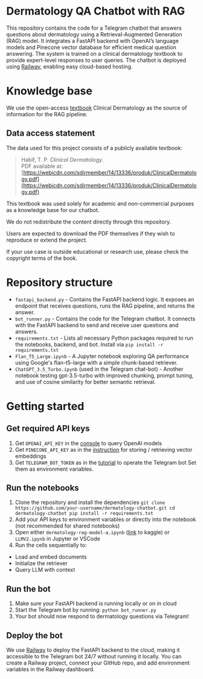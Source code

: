 # Dermatology QA Chatbot with RAG
This repository contains the code for a Telegram chatbot that answers questions about dermatology using a Retrieval-Augmented Generation (RAG) model. It integrates a FastAPI backend with OpenAI’s language models and Pinecone vector database for efficient medical question answering. 
The system is trained on a clinical dermatology textbook to provide expert-level responses to user queries. The chatbot is deployed using [Railway](https://railway.com/), enabling easy cloud-based hosting.

# Knowledge base
We use the open-access [textbook]((https://webicdn.com/sdirmember/14/13336/produk/ClinicalDermatology.pdf)) Clinical Dermatology as the source of information for the RAG pipeline. 
## Data access statement
The data used for this project consists of a publicly available textbook:
> Habif, T. P. *Clinical Dermatology*.  
> PDF available at: [https://webicdn.com/sdirmember/14/13336/produk/ClinicalDermatology.pdf](https://webicdn.com/sdirmember/14/13336/produk/ClinicalDermatology.pdf)

This textbook was used solely for academic and non-commercial purposes as a knowledge base for our chatbot.

We do not redistribute the content directly through this repository.  

Users are expected to download the PDF themselves if they wish to reproduce or extend the project.

If your use case is outside educational or research use, please check the copyright terms of the book.

# Repository structure
- `fastapi_backend.py` - Contains the FastAPI backend logic. It exposes an endpoint that receives questions, runs the RAG pipeline, and returns the answer.
- `bot_runner.py` - Contains the code for the Telegram chatbot. It connects with the FastAPI backend to send and receive user questions and answers.
- `requirements.txt` - Lists all necessary Python packages required to run the notebooks, backend, and bot. Install via `pip install -r requirements.txt`
- `Flan_T5_Large.ipynb` - A Jupyter notebook exploring QA performance using Google's flan-t5-large with a simple chunk-based retriever.
- `ChatGPT_3.5_Turbo.ipynb` (used in the Telegram chat-bot) - Another notebook testing gpt-3.5-turbo with improved chunking, prompt tuning, and use of cosine similarity for better semantic retrieval.

# Getting started
## Get required API keys
1. Get `OPENAI_API_KEY` in the [console](https://platform.openai.com/account/api-keys) to query OpenAI models
2. Get `PINECONE_API_KEY` as in the [instruction](https://docs.pinecone.io/guides/projects/manage-api-keys) for storing / retrieving vector embeddings
3. Get `TELEGRAM_BOT_TOKEN` as in the [tutorial](https://core.telegram.org/bots/tutorial) to operate the Telegram bot
Set them as environment variables.

## Run the notebooks
1. Clone the repository and install the dependencies
`
git clone https://github.com/your-username/dermatology-chatbot.git
cd dermatology-chatbot
pip install -r requirements.txt
`
2. Add your API keys to environment variables or directly into the notebook (not recommended for shared notebooks)
3. Open either `dermatology-rag-model-a.ipynb` ([link](https://www.kaggle.com/code/maggieoliver1/dermatology-rag-model-a) to kaggle) or `LLMV2.ipynb` in Jupyter or VSCode
4. Run the cells sequentially to:
- Load and embed documents
- Initialize the retriever
- Query LLM with context 

## Run the bot
1. Make sure your FastAPI backend is running locally or on in cloud
2. Start the Telegram bot by running: `python bot_runner.py`
3. Your bot should now respond to dermatology questions via Telegram!

## Deploy the bot
We use [Railway](https://railway.com/) to deploy the FastAPI backend to the cloud, making it accessible to the Telegram bot 24/7 without running it locally. You can create a Railway project, connect your GitHub repo, and add environment variables in the Railway dashboard.
  
